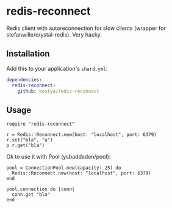 # redis-reconnect

Redis client with autoreconnection for slow clients (wrapper for stefanwille/crystal-redis). Very hacky.

## Installation


Add this to your application's `shard.yml`:

```yaml
dependencies:
  redis-reconnect:
    github: kostya/redis-reconnect
```


## Usage


```crystal
require "redis-reconnect"

r = Redis::Reconnect.new(host: "localhost", port: 6379)
r.set("bla", "a")
p r.get("bla")
```

Ok to use it with Pool (ysbaddaden/pool):

```crystal
pool = ConnectionPool.new(capacity: 25) do
  Redis::Reconnect.new(host: "localhost", port: 6379)
end

pool.connection do |conn|
  conn.get "bla"
end
```
